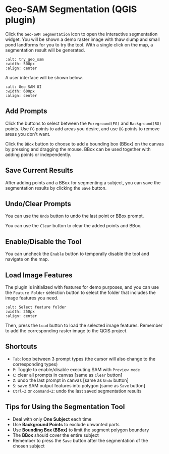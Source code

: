 # Geo-SAM Segmentation (QGIS plugin)

Click the `Geo-SAM Segmentation` icon to open the interactive segmentation widget. You will be shown a demo raster image with thaw slump and small pond landforms for you to try the tool. With a single click on the map, a segmentation result will be generated.

```{image} ../img/try_geo_sam.gif
:alt: try_geo_sam
:width: 500px
:align: center
```

A user interface will be shown below.

```{image} ../img/ui_geo_sam.png
:alt: Geo SAM UI
:width: 600px
:align: center
```

## Add Prompts

Click the buttons to select between the `Foreground(FG)` and `Background(BG)` points. Use `FG` points to add areas you desire, and use `BG` points to remove areas you don't want.

Click the `BBox` button to choose to add a bounding box (BBox) on the canvas by pressing and dragging the mouse. BBox can be used together with adding points or independently.

## Save Current Results

After adding points and a BBox for segmenting a subject, you can save the segmentation results by clicking the `Save` button.

## Undo/Clear Prompts

You can use the `Undo` button to undo the last point or BBox prompt.

You can use the `Clear` button to clear the added points and BBox.

## Enable/Disable the Tool

You can uncheck the `Enable` button to temporally disable the tool and navigate on the map.

## Load Image Features

The plugin is initialized with features for demo purposes, and you can use the `Feature Folder` selection button to select the folder that includes the image features you need.

```{image} ../img/Select_feature_folder.png
:alt: Select feature folder
:width: 250px
:align: center
```

Then, press the `Load` button to load the selected image features. Remember to add the corresponding raster image to the QGIS project.

## Shortcuts

- `Tab`: loop between 3 prompt types (the cursor will also change to the corresponding types)
- `P`: Toggle to enable/disable executing SAM with `Preview mode`
- `C`: clear all prompts in canvas [same as `Clear` button]
- `Z`: undo the last prompt in canvas [same as `Undo` button]
- `S`: save SAM output features into polygon [same as `Save` button]
- `Ctrl+Z` or `command+Z`: undo the last saved segmentation results

## Tips for Using the Segmentation Tool

- Deal with only **One Subject** each time
- Use **Background Points** to exclude unwanted parts
- Use **Bounding Box (BBox)** to limit the segment polygon boundary
- The **BBox** should cover the entire subject
- Remember to press the `Save` button after the segmentation of the chosen subject
